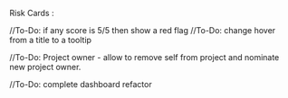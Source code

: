 Risk Cards :

//To-Do: if any score is 5/5 then show a red flag
//To-Do: change hover from a title to a tooltip

//To-Do: Project owner - allow to remove self from project and nominate new project owner.

//To-Do: complete dashboard refactor
